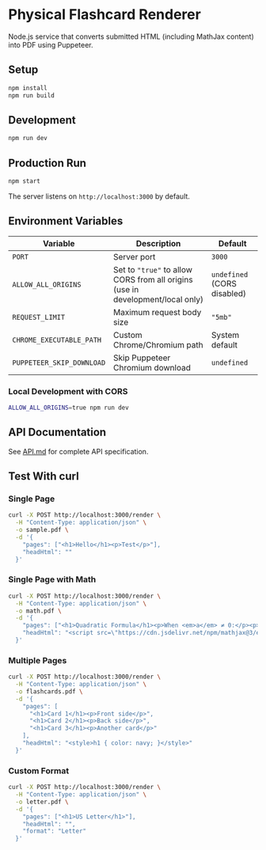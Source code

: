 # Physical Flashcard Renderer

Node.js service that converts submitted HTML (including MathJax content) into PDF using Puppeteer.

## Setup

```bash
npm install
npm run build
```

## Development

```bash
npm run dev
```

## Production Run

```bash
npm start
```

The server listens on `http://localhost:3000` by default.

## Environment Variables

| Variable | Description | Default |
|----------|-------------|---------|
| `PORT` | Server port | `3000` |
| `ALLOW_ALL_ORIGINS` | Set to `"true"` to allow CORS from all origins (use in development/local only) | `undefined` (CORS disabled) |
| `REQUEST_LIMIT` | Maximum request body size | `"5mb"` |
| `CHROME_EXECUTABLE_PATH` | Custom Chrome/Chromium path | System default |
| `PUPPETEER_SKIP_DOWNLOAD` | Skip Puppeteer Chromium download | `undefined` |

### Local Development with CORS

```bash
ALLOW_ALL_ORIGINS=true npm run dev
```

## API Documentation

See [API.md](./API.md) for complete API specification.

## Test With curl

### Single Page

```bash
curl -X POST http://localhost:3000/render \
  -H "Content-Type: application/json" \
  -o sample.pdf \
  -d '{
    "pages": ["<h1>Hello</h1><p>Test</p>"],
    "headHtml": ""
  }'
```

### Single Page with Math

```bash
curl -X POST http://localhost:3000/render \
  -H "Content-Type: application/json" \
  -o math.pdf \
  -d '{
    "pages": ["<h1>Quadratic Formula</h1><p>When <em>a</em> ≠ 0:</p><p>\\(x = \\frac{-b \\pm \\sqrt{b^2 - 4ac}}{2a}\\)</p>"],
    "headHtml": "<script src=\"https://cdn.jsdelivr.net/npm/mathjax@3/es5/tex-mml-chtml.js\"></script>"
  }'
```

### Multiple Pages

```bash
curl -X POST http://localhost:3000/render \
  -H "Content-Type: application/json" \
  -o flashcards.pdf \
  -d '{
    "pages": [
      "<h1>Card 1</h1><p>Front side</p>",
      "<h1>Card 2</h1><p>Back side</p>",
      "<h1>Card 3</h1><p>Another card</p>"
    ],
    "headHtml": "<style>h1 { color: navy; }</style>"
  }'
```

### Custom Format

```bash
curl -X POST http://localhost:3000/render \
  -H "Content-Type: application/json" \
  -o letter.pdf \
  -d '{
    "pages": ["<h1>US Letter</h1>"],
    "headHtml": "",
    "format": "Letter"
  }'
```
